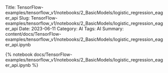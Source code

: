 Title: TensorFlow-examples/tensorflow_v1/notebooks/2_BasicModels/logistic_regression_eager_api
Slug: TensorFlow-examples/tensorflow_v1/notebooks/2_BasicModels/logistic_regression_eager_api
Date: 2023-06-11
Category: AI
Tags: AI
Summary: content/docs/TensorFlow-examples/tensorflow_v1/notebooks/2_BasicModels/logistic_regression_eager_api.ipynb

{% notebook docs/TensorFlow-examples/tensorflow_v1/notebooks/2_BasicModels/logistic_regression_eager_api.ipynb %}